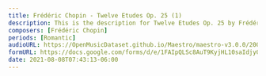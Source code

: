 ```yaml
---
title: Frédéric Chopin - Twelve Etudes Op. 25 (1)
description: This is the description for Twelve Etudes Op. 25 by Frédéric Chopin
composers: [Frédéric Chopin]
periods: [Romantic]
audioURL: https://OpenMusicDataset.github.io/Maestro/maestro-v3.0.0/2004/MIDI-Unprocessed_SMF_05_R1_2004_01_ORIG_MID--AUDIO_05_R1_2004_02_Track02_wav.midi
formURL: https://docs.google.com/forms/d/e/1FAIpQLSc8AuT9KyjHL10saIdjy0tP2RXvAcfIocqOmz1Yzt089NqSaw/viewform
date: 2021-08-08T07:43:13-06:00
---
```

